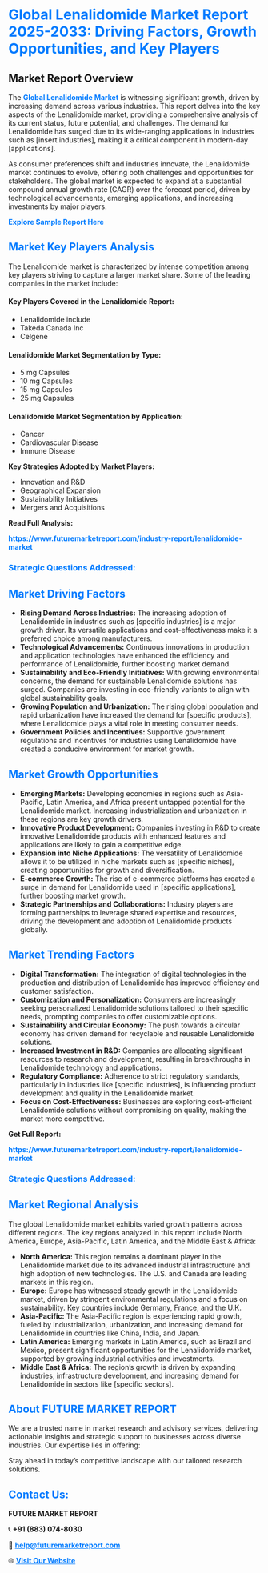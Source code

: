<h1 style="color: #007BFF;">Global Lenalidomide Market Report 2025-2033: Driving Factors, Growth Opportunities, and Key Players</h1>

<section id="overview">
<h2>Market Report Overview</h2>
<p>The <a href="https://www.futuremarketreport.com/industry-report/lenalidomide-market" style="color: #007BFF; text-decoration: none;"><strong>Global Lenalidomide Market</strong></a> is witnessing significant growth, driven by increasing demand across various industries. This report delves into the key aspects of the Lenalidomide market, providing a comprehensive analysis of its current status, future potential, and challenges. The demand for Lenalidomide has surged due to its wide-ranging applications in industries such as [insert industries], making it a critical component in modern-day [applications].</p>
<p>As consumer preferences shift and industries innovate, the Lenalidomide market continues to evolve, offering both challenges and opportunities for stakeholders. The global market is expected to expand at a substantial compound annual growth rate (CAGR) over the forecast period, driven by technological advancements, emerging applications, and increasing investments by major players.</p>
</section>

<section id="overview">
<p><a href="https://www.futuremarketreport.com/request-sample/reportId=99451" style="color: #007BFF; text-decoration: none;"><strong>Explore Sample Report Here</strong></a></p>
</section>

<section id="key-players">
<h2 style="color: #007BFF;">Market Key Players Analysis</h2>
<p>The Lenalidomide market is characterized by intense competition among key players striving to capture a larger market share. Some of the leading companies in the market include:</p>
<h4>Key Players Covered in the Lenalidomide Report:</h4>
<ul><li>Lenalidomide include</li><li>Takeda Canada Inc</li><li>Celgene</li></ul>
<h4>Lenalidomide Market Segmentation by Type:</h4>
<ul><li>5 mg Capsules</li><li>10 mg Capsules</li><li>15 mg Capsules</li><li>25 mg Capsules</li></ul>

<h4>Lenalidomide Market Segmentation by Application:</h4>
<ul><li>Cancer</li><li>Cardiovascular Disease</li><li>Immune Disease</li></ul>
<p><strong>Key Strategies Adopted by Market Players:</strong></p>
<ul>
<li>Innovation and R&D</li>
<li>Geographical Expansion</li>
<li>Sustainability Initiatives</li>
<li>Mergers and Acquisitions</li>
</ul>
</section>

<section>
<p><strong>Read Full Analysis: </strong></p><a href="https://www.futuremarketreport.com/industry-report/lenalidomide-market" style="color: #007BFF; text-decoration: none;"><strong>https://www.futuremarketreport.com/industry-report/lenalidomide-market</strong></a>
<h3 style="color: #007BFF;">Strategic Questions Addressed:</h3>
</section>

<section id="driving-factors">
<h2 style="color: #007BFF;">Market Driving Factors</h2>
<ul>
<li><strong>Rising Demand Across Industries:</strong> The increasing adoption of Lenalidomide in industries such as [specific industries] is a major growth driver. Its versatile applications and cost-effectiveness make it a preferred choice among manufacturers.</li>
<li><strong>Technological Advancements:</strong> Continuous innovations in production and application technologies have enhanced the efficiency and performance of Lenalidomide, further boosting market demand.</li>
<li><strong>Sustainability and Eco-Friendly Initiatives:</strong> With growing environmental concerns, the demand for sustainable Lenalidomide solutions has surged. Companies are investing in eco-friendly variants to align with global sustainability goals.</li>
<li><strong>Growing Population and Urbanization:</strong> The rising global population and rapid urbanization have increased the demand for [specific products], where Lenalidomide plays a vital role in meeting consumer needs.</li>
<li><strong>Government Policies and Incentives:</strong> Supportive government regulations and incentives for industries using Lenalidomide have created a conducive environment for market growth.</li>
</ul>
</section>

<section id="growth-opportunities">
<h2 style="color: #007BFF;">Market Growth Opportunities</h2>
<ul>
<li><strong>Emerging Markets:</strong> Developing economies in regions such as Asia-Pacific, Latin America, and Africa present untapped potential for the Lenalidomide market. Increasing industrialization and urbanization in these regions are key growth drivers.</li>
<li><strong>Innovative Product Development:</strong> Companies investing in R&D to create innovative Lenalidomide products with enhanced features and applications are likely to gain a competitive edge.</li>
<li><strong>Expansion into Niche Applications:</strong> The versatility of Lenalidomide allows it to be utilized in niche markets such as [specific niches], creating opportunities for growth and diversification.</li>
<li><strong>E-commerce Growth:</strong> The rise of e-commerce platforms has created a surge in demand for Lenalidomide used in [specific applications], further boosting market growth.</li>
<li><strong>Strategic Partnerships and Collaborations:</strong> Industry players are forming partnerships to leverage shared expertise and resources, driving the development and adoption of Lenalidomide products globally.</li>
</ul>
</section>

<section id="trending-factors">
<h2 style="color: #007BFF;">Market Trending Factors</h2>
<ul>
<li><strong>Digital Transformation:</strong> The integration of digital technologies in the production and distribution of Lenalidomide has improved efficiency and customer satisfaction.</li>
<li><strong>Customization and Personalization:</strong> Consumers are increasingly seeking personalized Lenalidomide solutions tailored to their specific needs, prompting companies to offer customizable options.</li>
<li><strong>Sustainability and Circular Economy:</strong> The push towards a circular economy has driven demand for recyclable and reusable Lenalidomide solutions.</li>
<li><strong>Increased Investment in R&D:</strong> Companies are allocating significant resources to research and development, resulting in breakthroughs in Lenalidomide technology and applications.</li>
<li><strong>Regulatory Compliance:</strong> Adherence to strict regulatory standards, particularly in industries like [specific industries], is influencing product development and quality in the Lenalidomide market.</li>
<li><strong>Focus on Cost-Effectiveness:</strong> Businesses are exploring cost-efficient Lenalidomide solutions without compromising on quality, making the market more competitive.</li>
</ul>
</section>

<section>
<p><strong>Get Full Report: </strong></p><a href="https://www.futuremarketreport.com/industry-report/lenalidomide-market" style="color: #007BFF; text-decoration: none;"><strong>https://www.futuremarketreport.com/industry-report/lenalidomide-market</strong></a>
<h3 style="color: #007BFF;">Strategic Questions Addressed:</h3>
</section>


<section id="regional-analysis">
<h2 style="color: #007BFF;">Market Regional Analysis</h2>
<p>The global Lenalidomide market exhibits varied growth patterns across different regions. The key regions analyzed in this report include North America, Europe, Asia-Pacific, Latin America, and the Middle East & Africa:</p>
<ul>
<li><strong>North America:</strong> This region remains a dominant player in the Lenalidomide market due to its advanced industrial infrastructure and high adoption of new technologies. The U.S. and Canada are leading markets in this region.</li>
<li><strong>Europe:</strong> Europe has witnessed steady growth in the Lenalidomide market, driven by stringent environmental regulations and a focus on sustainability. Key countries include Germany, France, and the U.K.</li>
<li><strong>Asia-Pacific:</strong> The Asia-Pacific region is experiencing rapid growth, fueled by industrialization, urbanization, and increasing demand for Lenalidomide in countries like China, India, and Japan.</li>
<li><strong>Latin America:</strong> Emerging markets in Latin America, such as Brazil and Mexico, present significant opportunities for the Lenalidomide market, supported by growing industrial activities and investments.</li>
<li><strong>Middle East & Africa:</strong> The region’s growth is driven by expanding industries, infrastructure development, and increasing demand for Lenalidomide in sectors like [specific sectors].</li>
</ul>
</section>

<footer>
<h2 style="color: #007BFF;">About FUTURE MARKET REPORT</h2>
<p>We are a trusted name in market research and advisory services, delivering actionable insights and strategic support to businesses across diverse industries. Our expertise lies in offering:</p>

<p>Stay ahead in today’s competitive landscape with our tailored research solutions.</p>

<h2 style="color: #007BFF;">Contact Us:</h2>
<p><strong>FUTURE MARKET REPORT</strong></p>
<p>📞 <strong>+91 (883) 074-8030</strong></p>
<p>📧 <strong><a href="mailto:help@futuremarketreport.com" style="color: #007BFF;">help@futuremarketreport.com</a></strong></p>
<p>🌐 <strong><a href="https://www.futuremarketreport.com/" style="color: #007BFF;">Visit Our Website</a></strong></p>
</footer>